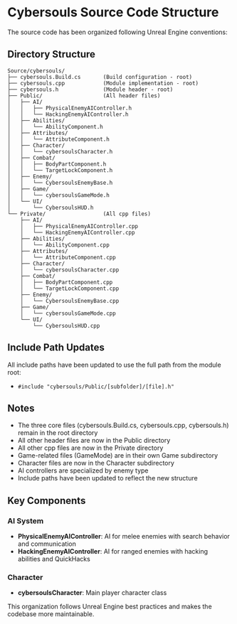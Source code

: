 # Cybersouls Source Code Structure

The source code has been organized following Unreal Engine conventions:

## Directory Structure

```
Source/cybersouls/
├── cybersouls.Build.cs       (Build configuration - root)
├── cybersouls.cpp            (Module implementation - root)
├── cybersouls.h              (Module header - root)
├── Public/                   (All header files)
│   ├── AI/
│   │   ├── PhysicalEnemyAIController.h
│   │   └── HackingEnemyAIController.h
│   ├── Abilities/
│   │   └── AbilityComponent.h
│   ├── Attributes/
│   │   └── AttributeComponent.h
│   ├── Character/
│   │   └── cybersoulsCharacter.h
│   ├── Combat/
│   │   ├── BodyPartComponent.h
│   │   └── TargetLockComponent.h
│   ├── Enemy/
│   │   └── CybersoulsEnemyBase.h
│   ├── Game/
│   │   └── cybersoulsGameMode.h
│   └── UI/
│       └── CybersoulsHUD.h
└── Private/                  (All cpp files)
    ├── AI/
    │   ├── PhysicalEnemyAIController.cpp
    │   └── HackingEnemyAIController.cpp
    ├── Abilities/
    │   └── AbilityComponent.cpp
    ├── Attributes/
    │   └── AttributeComponent.cpp
    ├── Character/
    │   └── cybersoulsCharacter.cpp
    ├── Combat/
    │   ├── BodyPartComponent.cpp
    │   └── TargetLockComponent.cpp
    ├── Enemy/
    │   └── CybersoulsEnemyBase.cpp
    ├── Game/
    │   └── cybersoulsGameMode.cpp
    └── UI/
        └── CybersoulsHUD.cpp
```

## Include Path Updates

All include paths have been updated to use the full path from the module root:
- `#include "cybersouls/Public/[subfolder]/[file].h"`

## Notes

- The three core files (cybersouls.Build.cs, cybersouls.cpp, cybersouls.h) remain in the root directory
- All other header files are now in the Public directory
- All other cpp files are now in the Private directory
- Game-related files (GameMode) are in their own Game subdirectory
- Character files are now in the Character subdirectory
- AI controllers are specialized by enemy type
- Include paths have been updated to reflect the new structure

## Key Components

### AI System
- **PhysicalEnemyAIController**: AI for melee enemies with search behavior and communication
- **HackingEnemyAIController**: AI for ranged enemies with hacking abilities and QuickHacks

### Character
- **cybersoulsCharacter**: Main player character class

This organization follows Unreal Engine best practices and makes the codebase more maintainable.
